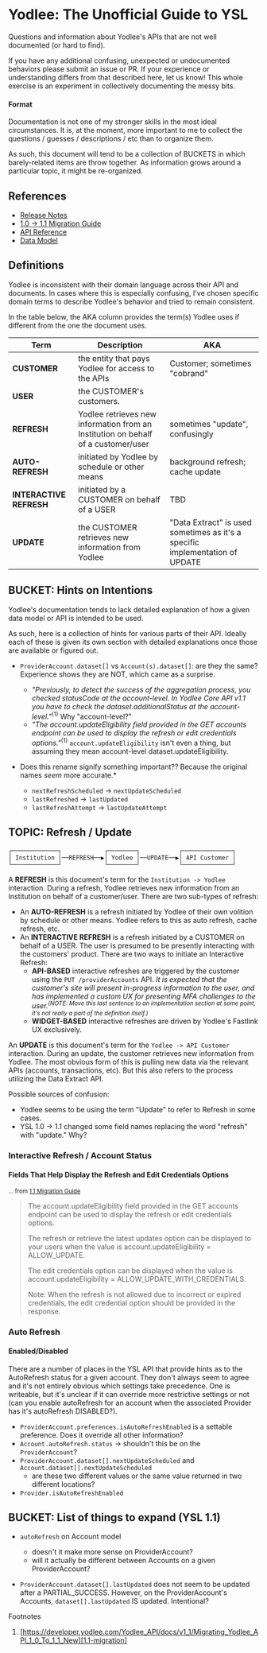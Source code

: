 # Yodlee: The Unofficial Guide to YSL

Questions and information about Yodlee's APIs that are not well documented (or hard to find).

If you have any additional confusing, unexpected or undocumented behaviors please submit an issue or PR.
If your experience or understanding differs from that described here, let us know! This whole exercise is
an experiment in collectively documenting the messy bits.

#### Format

Documentation is not one of my stronger skills in the most ideal circumstances. It is, at the moment, more important to me
to collect the questions / guesses / descriptions / etc than to organize them.

As such, this document will tend to be a collection of BUCKETS in which barely-related items are throw 
together. As information grows around a particular topic, it might be re-organized.

## References ##

- [Release Notes][release-notes]
- [1.0 -> 1.1 Migration Guide][1.1-migration]
- [API Reference][api-reference]
- [Data Model][data-model]

## Definitions ##

Yodlee is inconsistent with their domain language across their API and documents. In cases where this is especially
confusing, I've chosen specific domain terms to describe Yodlee's behavior and tried to remain consistent.

In the table below, the AKA column provides the term(s) Yodlee uses if different from the one the document uses.

| Term | Description | AKA |
| ---- | ----------- | --- |
| **CUSTOMER** | the entity that pays Yodlee for access to the APIs | Customer; sometimes "cobrand" |
| **USER** | the CUSTOMER's customers. | |
| **REFRESH** | Yodlee retrieves new information from an Institution on behalf of a customer/user | sometimes "update", confusingly |
| **AUTO-REFRESH** | initiated by Yodlee by schedule or other means | background refresh; cache update |
| **INTERACTIVE REFRESH** | initiated by a CUSTOMER on behalf of a USER | TBD |
| **UPDATE** | the CUSTOMER retrieves new information from Yodlee | "Data Extract" is used sometimes as it's a specific implementation of UPDATE |


## BUCKET: Hints on Intentions ##

Yodlee's documentation tends to lack detailed explanation of how a given data model or API is intended to be used.

As such, here is a collection of hints for various parts of their API. Ideally each of these is given its own
section with detailed explanations once those are available or figured out.

- `ProviderAccount.dataset[]` vs `Account(s).dataset[]`: are they the same? Experience shows they are NOT, which came as a surprise.
  - *"Previously, to detect the success of the aggregation process, you checked statusCode at the account-level. In Yodlee Core API v1.1 you have to check the dataset.additionalStatus at the account-level."*<sup>(1)</sup>  Why "account-level?"
  - *"The account.updateEligibility field provided in the GET accounts endpoint can be used to display the refresh or edit credentials options."*<sup>(1)</sup> `account.updateEligibility` isn't even a thing, but assuming they mean account-level dataset.updateEligibility.

- Does this rename signify something important?? Because the original names *seem* more accurate.*
  - `nextRefreshScheduled` -> `nextUpdateScheduled`
  - `lastRefreshed` -> `lastUpdated`
  - `lastRefreshAttempt` -> `lastUpdateAttempt`

## TOPIC: Refresh / Update

~~~
┌─────────────┐            ┌────────┐           ┌──────────────┐
│ Institution │──REFRESH──▶│ Yodlee │──UPDATE──▶│ API Customer │
└─────────────┘            └────────┘           └──────────────┘
~~~

A **REFRESH** is this document's term for the `Institution -> Yodlee` interaction. During a refresh, Yodlee retrieves new information from an Institution on behalf of a customer/user. There are two sub-types of refresh:

  - An **AUTO-REFRESH** is a refresh initiated by Yodlee of their own volition by schedule or other means. Yodlee
    refers to this as auto refresh, cache refresh, etc.
  - An **INTERACTIVE REFRESH** is a refresh initiated by a CUSTOMER on behalf of a USER. The user is presumed to be
    presently interacting with the customers' product. There are two ways to initiate an Interactive Refresh:
      - **API-BASED** interactive refreshes are triggered by the customer using the `PUT /providerAccounts` API.
        *It is expected that the customer's site will present in-progress information to the user, and has implemented
        a custom UX for presenting MFA challenges to the user.<sup>(NOTE: Move this last sentence to an implementation 
        section at some point, it's not really a part of the definition itself.)</sup>*
      - **WIDGET-BASED** interactive refreshes are driven by Yodlee's Fastlink UX exclusively.

An **UPDATE** is this document's term for the `Yodlee -> API Customer` interaction. During an update, the customer
retrieves new information from Yodlee. The most obvious form of this is pulling new data via the relevant APIs 
(accounts, transactions, etc). But this also refers to the process utilizing the Data Extract API.

  Possible sources of confusion:
  - Yodlee seems to be using the term "Update" to refer to Refresh in some cases.
  - YSL 1.0 -> 1.1 changed some field names replacing the word "refresh" with "update." Why? 

### Interactive Refresh / Account Status

#### Fields That Help Display the Refresh and Edit Credentials Options
<sup>... from [1.1 Migration Guide][1.1-migration]</sup>

> The account.updateEligibility field provided in the GET accounts endpoint can be used to display the refresh 
> or edit credentials options.
>
> The refresh or retrieve the latest updates option can be displayed to your users when the value is 
> account.updateEligibility = ALLOW_UPDATE.
>
> The edit credentials option can be displayed when the value is account.updateEligibility = ALLOW_UPDATE_WITH_CREDENTIALS.
>
> Note: When the refresh is not allowed due to incorrect or expired credentials, the edit credential option should 
> be provided in the response.


### Auto Refresh

#### Enabled/Disabled

There are a number of places in the YSL API that provide hints as to the AutoRefresh status for a given account. 
They don't always seem to agree and it's not entirely obvious which settings take precedence. One is writeable, but 
it's unclear if it can override more restrictive settings or not (can you enable autoRefresh for an account when 
the associated Provider has it's autoRefresh DISABLED?).

- `ProviderAccount.preferences.isAutoRefreshEnabled` is a settable preference. Does it override all other information?
- `Account.autoRefresh.status` -> shouldn't this be on the `ProviderAccount`?
- `ProviderAccount.dataset[].nextUpdateScheduled` and `Account.dataset[].nextUpdateScheduled`
  - are these two different values or the same value returned in two different locations?
- `Provider.isAutoRefreshEnabled`


## BUCKET: List of things to expand (YSL 1.1) ##

- `autoRefresh` on Account model
  - doesn't it make more sense on ProviderAccount?
  - will it actually be different between Accounts on a given ProviderAccount?
 
- `ProviderAccount.dataset[].lastUpdated` does not seem to be updated after a PARTIAL_SUCCESS. However, on 
  the ProviderAccount's Accounts, `dataset[].lastUpdated` IS updated. Intentional?


Footnotes
1. [https://developer.yodlee.com/Yodlee_API/docs/v1_1/Migrating_Yodlee_API_1_0_To_1_1_New][1.1-migration]

[release-notes]: https://developer.yodlee.com/Yodlee_API/Release_Notes
[1.1-migration]: https://developer.yodlee.com/Yodlee_API/docs/v1_1/Migrating_Yodlee_API_1_0_To_1_1_New
[api-reference]: https://developer.yodlee.com/api-reference
[data-model]: https://developer.yodlee.com/docs/api/1.1/Data_Model


